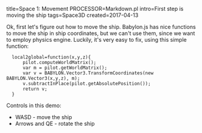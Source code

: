 title=Space 1: Movement
PROCESSOR=Markdown.pl
intro=First step is moving the ship
tags=Space3D
created=2017-04-13

Ok, first let's figure out how to move the ship.
Babylon.js has nice functions to move the ship in ship coordinates,
but we can't use them, since we want to employ physics engine.
Luckily, it's very easy to fix, using this simple function:

	  local2global=function(x,y,z){
	      pilot.computeWorldMatrix();
	      var m = pilot.getWorldMatrix();
	      var v = BABYLON.Vector3.TransformCoordinates(new BABYLON.Vector3(x,y,z), m);
	      v.subtractInPlace(pilot.getAbsolutePosition());
	      return v;
	  }

Controls in this demo:

* WASD - move the ship
* Arrows and QE - rotate the ship

<div>
    <div id="canvasZone">
        <canvas id="renderCanvas"></canvas>
    </div>
        <script src="http://www.babylonjs.com/hand.minified-1.2.js"></script>
        <script src="http://www.babylonjs.com/cannon.js"></script>
        <script src="http://www.babylonjs.com/oimo.js"></script>
        <script src="http://www.babylonjs.com/babylon.js"></script>
        <style>
            #renderCanvas {
                width: 686px;
                height: 480px;
                touch-action: none;
            }
        </style>
    <script>
        var canvas = document.getElementById("renderCanvas");
        var engine = new BABYLON.Engine(canvas, true);

        var createScene = function() {
          var scene = new BABYLON.Scene(engine);
          scene.clearColor = new BABYLON.Color3( .5, .5, .5);
        
          // camera
          var camera = new BABYLON.ArcRotateCamera("camera1",  0, 0, 0, new BABYLON.Vector3(7, 0, 0), scene);
          camera.setPosition(new BABYLON.Vector3(10, 10, -10));
          // camera.attachControl(canvas, true);
          // lights
          var light = new BABYLON.HemisphericLight("light1", new BABYLON.Vector3(1, 0.5, 0), scene);
          light.intensity = 0.8;
          var spot = new BABYLON.SpotLight("spot", new BABYLON.Vector3(25, 15, -10), new BABYLON.Vector3(-1, -0.8, 1), 15, 1, scene);
          spot.diffuse = new BABYLON.Color3(1, 1, 1);
          spot.specular = new BABYLON.Color3(0, 0, 0);
          spot.intensity = 0.2; 
          // material
          var mat = new BABYLON.StandardMaterial("mat1", scene);
          mat.alpha = 1.0;
          mat.diffuseColor = new BABYLON.Color3(0.5, 0.5, 1.0);
          mat.backFaceCulling = false;
          //mat.wireframe = true;
        
          // show axis
          var showAxis = function(size) {
            var makeTextPlane = function(text, color, size) {
            var dynamicTexture = new BABYLON.DynamicTexture("DynamicTexture", 50, scene, true);
            dynamicTexture.hasAlpha = true;
            dynamicTexture.drawText(text, 5, 40, "bold 36px Arial", color , "transparent", true);
            var plane = new BABYLON.Mesh.CreatePlane("TextPlane", size, scene, true);
            plane.material = new BABYLON.StandardMaterial("TextPlaneMaterial", scene);
            plane.material.backFaceCulling = false;
            plane.material.specularColor = new BABYLON.Color3(0, 0, 0);
            plane.material.diffuseTexture = dynamicTexture;
            return plane;
             };
          
            var axisX = BABYLON.Mesh.CreateLines("axisX", [ 
              new BABYLON.Vector3.Zero(), new BABYLON.Vector3(size, 0, 0), new BABYLON.Vector3(size * 0.95, 0.05 * size, 0), 
              new BABYLON.Vector3(size, 0, 0), new BABYLON.Vector3(size * 0.95, -0.05 * size, 0)
              ], scene);
            axisX.color = new BABYLON.Color3(1, 0, 0);
            var xChar = makeTextPlane("X", "red", size / 10);
            xChar.position = new BABYLON.Vector3(0.9 * size, -0.05 * size, 0);
            var axisY = BABYLON.Mesh.CreateLines("axisY", [
                new BABYLON.Vector3.Zero(), new BABYLON.Vector3(0, size, 0), new BABYLON.Vector3( -0.05 * size, size * 0.95, 0), 
                new BABYLON.Vector3(0, size, 0), new BABYLON.Vector3( 0.05 * size, size * 0.95, 0)
                ], scene);
            axisY.color = new BABYLON.Color3(0, 1, 0);
            var yChar = makeTextPlane("Y", "green", size / 10);
            yChar.position = new BABYLON.Vector3(0, 0.9 * size, -0.05 * size);
            var axisZ = BABYLON.Mesh.CreateLines("axisZ", [
                new BABYLON.Vector3.Zero(), new BABYLON.Vector3(0, 0, size), new BABYLON.Vector3( 0 , -0.05 * size, size * 0.95),
                new BABYLON.Vector3(0, 0, size), new BABYLON.Vector3( 0, 0.05 * size, size * 0.95)
                ], scene);
            axisZ.color = new BABYLON.Color3(0, 0, 1);
            var zChar = makeTextPlane("Z", "blue", size / 10);
            zChar.position = new BABYLON.Vector3(0, 0.05 * size, 0.9 * size);
        };
          
          size =2;
        
        //Local Axes
          
              var pilot_local_axisX = BABYLON.Mesh.CreateLines("pilot_local_axisX", [ 
              new BABYLON.Vector3.Zero(), new BABYLON.Vector3(size, 0, 0), new BABYLON.Vector3(size * 0.95, 0.05 * size, 0), 
              new BABYLON.Vector3(size, 0, 0), new BABYLON.Vector3(size * 0.95, -0.05 * size, 0)
              ], scene);
        	  pilot_local_axisX.color = new BABYLON.Color3(1, 0, 0);
        
            pilot_local_axisY = BABYLON.Mesh.CreateLines("pilot_local_axisY", [
                new BABYLON.Vector3.Zero(), new BABYLON.Vector3(0, size, 0), new BABYLON.Vector3(-0.05 * size, size * 0.95, 0),
                new BABYLON.Vector3(0, size, 0), new BABYLON.Vector3(0.05 * size, size * 0.95, 0)
        	], scene);
            pilot_local_axisY.color = new BABYLON.Color3(0, 1, 0);
        
            var pilot_local_axisZ = BABYLON.Mesh.CreateLines("pilot_local_axisZ", [
                new BABYLON.Vector3.Zero(), new BABYLON.Vector3(0, 0, size), new BABYLON.Vector3( 0 , -0.05 * size, size * 0.95),
                new BABYLON.Vector3(0, 0, size), new BABYLON.Vector3( 0, 0.05 * size, size * 0.95)
                ], scene);
            pilot_local_axisZ.color = new BABYLON.Color3(0, 0, 1);
        	
         	pilot = new BABYLON.Mesh.CreateCylinder("pilot", 0.75, 0.2, 0.5, 6, 1 , scene);
          	var greyMat = new BABYLON.StandardMaterial("grey", scene);
          	greyMat.emissiveColor = new BABYLON.Color3(0.2,0.2,0.2);
          	pilot.material = greyMat;
        
          	pilot_local_axisX.parent = pilot;
          	pilot_local_axisY.parent = pilot;
          	pilot_local_axisZ.parent = pilot;
        	  
        	var arm = new BABYLON.Mesh.CreateBox("arm", 0.75, scene);
        	arm.material = greyMat;
        	arm.position.x = 0.125;
        	arm.scaling.x = 0.4;
        	arm.scaling.z = 0.25;
        	
        	arm.parent = pilot;
        	
        	var distance = 1;
        	  
        	pilot.translate(new BABYLON.Vector3(2, 2, 2), distance, BABYLON.Space.WORLD);
        	pilot.computeWorldMatrix();
        	
        	//pilot.rotate(BABYLON.Axis.Y, Math.PI / 2, BABYLON.Space.LOCAL);
        	//pilot.rotate(BABYLON.Axis.Y, Math.PI / 2, BABYLON.Space.LOCAL);
        	//pilot.rotate(BABYLON.Axis.X, Math.PI / 2, BABYLON.Space.LOCAL);
        	
        	//pilot.locallyTranslate(new BABYLON.Vector3(0, 0, 3));
        	//pilot.locallyTranslate(new BABYLON.Vector3(0, 3, 0));
            scene.enablePhysics(new BABYLON.Vector3(0,0, 0));
          impostor = pilot.physicsImpostor = new BABYLON.PhysicsImpostor(pilot, BABYLON.PhysicsImpostor.BoxImpostor, { mass: 1, friction: 1, restitution: 1.9 }, scene);
          //impostor.applyImpulse(new BABYLON.Vector3(0, 1, 0), pilot.getAbsolutePosition());
          //impostor.applyImpulse(new BABYLON.Vector3(0, 1, 0), pilot.getAbsolutePosition());
          showAxis(10);
          local2global=function(x,y,z){
              pilot.computeWorldMatrix();
              var m = pilot.getWorldMatrix();
              var v = BABYLON.Vector3.TransformCoordinates(new BABYLON.Vector3(x,y,z), m);
              v.subtractInPlace(pilot.getAbsolutePosition());
              return v;
          }
        
        document.addEventListener( 'keydown', function(e){
         switch(e.keyCode){
             case 38: //up
               var v = local2global(1, 0, 0);
               impostor.setAngularVelocity(new BABYLON.Quaternion(v.x,v.y,v.z,0));
            break;
            case 37: //left
               var v = local2global(0, 0, -1);
               impostor.setAngularVelocity(new BABYLON.Quaternion(v.x,v.y,v.z,0));
            break;
             case 40: //up
               var v = local2global(-1, 0, 0);
               impostor.setAngularVelocity(new BABYLON.Quaternion(v.x,v.y,v.z,0));
            break;
            case 39: //left
               var v = local2global(0, 0, 1);
               impostor.setAngularVelocity(new BABYLON.Quaternion(v.x,v.y,v.z,0));
            break;
            case 87: //w
               impostor.applyImpulse(local2global(0, 0.1, 0),pilot.getAbsolutePosition());
            break;
            case 65: //a
               impostor.applyImpulse(local2global(0.1, 0, 0),pilot.getAbsolutePosition());
            break;
            case 83: //s
               impostor.applyImpulse(local2global(0, -0.1, 0),pilot.getAbsolutePosition());
            break;
            case 68: //d
               impostor.applyImpulse(local2global(-0.1, 0, 0),pilot.getAbsolutePosition());
            break;
            case 81: //q
               var v = local2global(0, 1, 0);
               impostor.setAngularVelocity(new BABYLON.Quaternion(v.x,v.y,v.z,0));
            break;
            case 69: //e
               var v = local2global(0, -1, 0);
               impostor.setAngularVelocity(new BABYLON.Quaternion(v.x,v.y,v.z,0));
            break;
         }   
	 //return false;
	 e.preventDefault();
        }, false );
          
	  var sphere = BABYLON.Mesh.CreateSphere("sphere1", 8, 2, scene);
	  sphere.material = new BABYLON.StandardMaterial("s-mat", scene);
	  sphere.physicsImpostor = new BABYLON.PhysicsImpostor(sphere, BABYLON.PhysicsImpostor.SphereImpostor, { mass: 1, restitution: 0.9 }, scene);

          return scene;


        };
        
        
        var scene = createScene();

        engine.runRenderLoop(function () {
              impostor.setLinearVelocity(impostor.getLinearVelocity().scale(0.99));
              impostor.setAngularVelocity(impostor.getAngularVelocity().scale(0.9));
            scene.render();
        });

        // Resize
        window.addEventListener("resize", function () {
            engine.resize();
        });
    </script>
</div>
